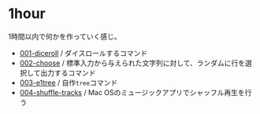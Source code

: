 # 1hour

1時間以内で何かを作っていく感じ。

- [001-diceroll](./001-diceroll/) / ダイスロールするコマンド
- [002-choose](./002-choose/) / 標準入力から与えられた文字列に対して、ランダムに行を選択して出力するコマンド
- [003-e1tree](./003-e1tree/) / 自作`tree`コマンド
- [004-shuffle-tracks](./004-shuffle-tracks/) / Mac OSのミュージックアプリでシャッフル再生を行う

